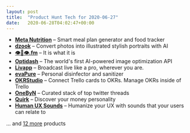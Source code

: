 ```yaml
---
layout: post
title:  "Product Hunt Tech for 2020-06-27"
date:   2020-06-28T04:02:47+00:00
---
```


* **[Meta Nutrition](https://www.producthunt.com/posts/meta-nutrition-3?utm_campaign=producthunt-api&utm_medium=api-v2&utm_source=Application%3A+Daily+Digest+RSS+v2+%28ID%3A+29748%29)** – Smart meal plan generator and food tracker
* **[dzook](https://www.producthunt.com/posts/dzook?utm_campaign=producthunt-api&utm_medium=api-v2&utm_source=Application%3A+Daily+Digest+RSS+v2+%28ID%3A+29748%29)** – Convert photos into illustrated stylish portraits with AI
* **[👁👄👁.fm](https://www.producthunt.com/posts/fm?utm_campaign=producthunt-api&utm_medium=api-v2&utm_source=Application%3A+Daily+Digest+RSS+v2+%28ID%3A+29748%29)** – It is what it is
* **[Optidash](https://www.producthunt.com/posts/optidash?utm_campaign=producthunt-api&utm_medium=api-v2&utm_source=Application%3A+Daily+Digest+RSS+v2+%28ID%3A+29748%29)** – The world's first AI-powered image optimization API
* **[Livapp](https://www.producthunt.com/posts/livapp?utm_campaign=producthunt-api&utm_medium=api-v2&utm_source=Application%3A+Daily+Digest+RSS+v2+%28ID%3A+29748%29)** – Broadcast live like a pro, wherever you are.
* **[evaPure](https://www.producthunt.com/posts/evapure-2?utm_campaign=producthunt-api&utm_medium=api-v2&utm_source=Application%3A+Daily+Digest+RSS+v2+%28ID%3A+29748%29)** – Personal disinfector and sanitizer
* **[OKRStudio](https://www.producthunt.com/posts/okrstudio?utm_campaign=producthunt-api&utm_medium=api-v2&utm_source=Application%3A+Daily+Digest+RSS+v2+%28ID%3A+29748%29)** – Connect Trello cards to OKRs. Manage OKRs inside of Trello
* **[OneByN](https://www.producthunt.com/posts/onebyn?utm_campaign=producthunt-api&utm_medium=api-v2&utm_source=Application%3A+Daily+Digest+RSS+v2+%28ID%3A+29748%29)** – Curated stack of top twitter threads
* **[Quirk](https://www.producthunt.com/posts/quirk-2?utm_campaign=producthunt-api&utm_medium=api-v2&utm_source=Application%3A+Daily+Digest+RSS+v2+%28ID%3A+29748%29)** – Discover your money personality
* **[Human UX Sounds](https://www.producthunt.com/posts/human-ux-sounds?utm_campaign=producthunt-api&utm_medium=api-v2&utm_source=Application%3A+Daily+Digest+RSS+v2+%28ID%3A+29748%29)** – Humanize your UX with sounds that your users can relate to

… and [12 more](https://www.producthunt.com/tech) products